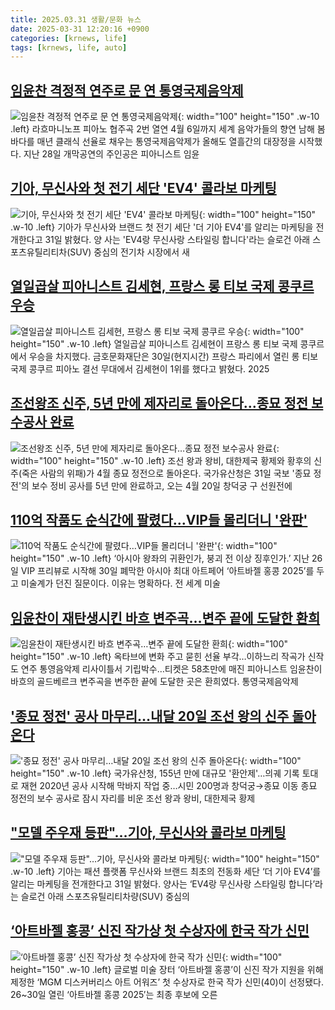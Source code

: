 ```yaml
---
title: 2025.03.31 생활/문화 뉴스
date: 2025-03-31 12:20:16 +0900
categories: [krnews, life]
tags: [krnews, life, auto]
---
```

## [임윤찬 격정적 연주로 문 연 통영국제음악제](https://n.news.naver.com/mnews/article/022/0004023466)

![임윤찬 격정적 연주로 문 연 통영국제음악제](https://mimgnews.pstatic.net/image/origin/022/2025/03/30/4023466.jpg?type=nf220_150){: width="100" height="150" .w-10 .left}
라흐마니노프 피아노 협주곡 2번 열연 4월 6일까지 세계 음악가들의 향연 남해 봄 바다를 매년 클래식 선율로 채우는 통영국제음악제가 올해도 열흘간의 대장정을 시작했다. 지난 28일 개막공연의 주인공은 피아니스트 임윤

## [기아, 무신사와 첫 전기 세단 'EV4' 콜라보 마케팅](https://n.news.naver.com/mnews/article/030/0003298315)

![기아, 무신사와 첫 전기 세단 'EV4' 콜라보 마케팅](https://mimgnews.pstatic.net/image/origin/030/2025/03/31/3298315.jpg?type=nf220_150){: width="100" height="150" .w-10 .left}
기아가 무신사와 브랜드 첫 전기 세단 '더 기아 EV4'를 알리는 마케팅을 전개한다고 31일 밝혔다. 양 사는 'EV4랑 무신사랑 스타일링 합니다'라는 슬로건 아래 스포츠유틸리티차(SUV) 중심의 전기차 시장에서 새

## [열일곱살 피아니스트 김세현, 프랑스 롱 티보 국제 콩쿠르 우승](https://n.news.naver.com/mnews/article/022/0004023573)

![열일곱살 피아니스트 김세현, 프랑스 롱 티보 국제 콩쿠르 우승](https://mimgnews.pstatic.net/image/origin/022/2025/03/31/4023573.jpg?type=nf220_150){: width="100" height="150" .w-10 .left}
열일곱살 피아니스트 김세현이 프랑스 롱 티보 국제 콩쿠르에서 우승을 차지했다. 금호문화재단은 30일(현지시간) 프랑스 파리에서 열린 롱 티보 국제 콩쿠르 피아노 결선 무대에서 김세현이 1위를 했다고 밝혔다. 2025

## [조선왕조 신주, 5년 만에 제자리로 돌아온다…종묘 정전 보수공사 완료](https://n.news.naver.com/mnews/article/421/0008162856)

![조선왕조 신주, 5년 만에 제자리로 돌아온다…종묘 정전 보수공사 완료](https://mimgnews.pstatic.net/image/origin/421/2025/03/31/8162856.jpg?type=nf220_150){: width="100" height="150" .w-10 .left}
조선 왕과 왕비, 대한제국 황제와 황후의 신주(죽은 사람의 위패)가 4월 종묘 정전으로 돌아온다. 국가유산청은 31일 국보 '종묘 정전'의 보수 정비 공사를 5년 만에 완료하고, 오는 4월 20일 창덕궁 구 선원전에

## [110억 작품도 순식간에 팔렸다…VIP들 몰리더니 '완판'](https://n.news.naver.com/mnews/article/015/0005112644)

![110억 작품도 순식간에 팔렸다…VIP들 몰리더니 '완판'](https://mimgnews.pstatic.net/image/origin/015/2025/03/30/5112644.jpg?type=nf220_150){: width="100" height="150" .w-10 .left}
‘아시아 왕좌의 귀환인가, 붕괴 전 이상 징후인가.’ 지난 26일 VIP 프리뷰로 시작해 30일 폐막한 아시아 최대 아트페어 ‘아트바젤 홍콩 2025’를 두고 미술계가 던진 질문이다. 이유는 명확하다. 전 세계 미술

## [임윤찬이 재탄생시킨 바흐 변주곡…변주 끝에 도달한 환희](https://n.news.naver.com/mnews/article/001/0015299106)

![임윤찬이 재탄생시킨 바흐 변주곡…변주 끝에 도달한 환희](https://mimgnews.pstatic.net/image/origin/001/2025/03/30/15299106.jpg?type=nf220_150){: width="100" height="150" .w-10 .left}
옥타브에 변화 주고 묻힌 선율 부각…이하느리 작곡가 신작도 연주 통영음악제 리사이틀서 기립박수…티켓은 58초만에 매진 피아니스트 임윤찬이 바흐의 골드베르크 변주곡을 변주한 끝에 도달한 곳은 환희였다. 통영국제음악제

## ['종묘 정전' 공사 마무리…내달 20일 조선 왕의 신주 돌아온다](https://n.news.naver.com/mnews/article/001/0015299362)

!['종묘 정전' 공사 마무리…내달 20일 조선 왕의 신주 돌아온다](https://mimgnews.pstatic.net/image/origin/001/2025/03/31/15299362.jpg?type=nf220_150){: width="100" height="150" .w-10 .left}
국가유산청, 155년 만에 대규모 '환안제'…의궤 기록 토대로 재현 2020년 공사 시작해 막바지 작업 중…시민 200명과 창덕궁→종묘 이동 종묘 정전의 보수 공사로 잠시 자리를 비운 조선 왕과 왕비, 대한제국 황제

## ["모델 주우재 등판"…기아, 무신사와 콜라보 마케팅](https://n.news.naver.com/mnews/article/015/0005112758)

!["모델 주우재 등판"…기아, 무신사와 콜라보 마케팅](https://mimgnews.pstatic.net/image/origin/015/2025/03/31/5112758.jpg?type=nf220_150){: width="100" height="150" .w-10 .left}
기아는 패션 플랫폼 무신사와 브랜드 최초의 전동화 세단 ‘더 기아 EV4’를 알리는 마케팅을 전개한다고 31일 밝혔다. 양사는 ‘EV4랑 무신사랑 스타일링 합니다’라는 슬로건 아래 스포츠유틸리티차량(SUV) 중심의

## [‘아트바젤 홍콩’ 신진 작가상 첫 수상자에 한국 작가 신민](https://n.news.naver.com/mnews/article/023/0003896563)

![‘아트바젤 홍콩’ 신진 작가상 첫 수상자에 한국 작가 신민](https://mimgnews.pstatic.net/image/origin/023/2025/03/31/3896563.jpg?type=nf220_150){: width="100" height="150" .w-10 .left}
글로벌 미술 장터 ‘아트바젤 홍콩’이 신진 작가 지원을 위해 제정한 ‘MGM 디스커버리스 아트 어워즈’ 첫 수상자로 한국 작가 신민(40)이 선정됐다. 26~30일 열린 ‘아트바젤 홍콩 2025′는 최종 후보에 오른

